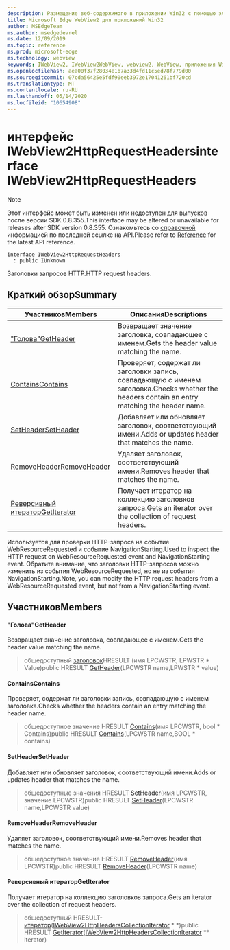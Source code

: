 ```yaml
---
description: Размещение веб-содержимого в приложении Win32 с помощью элемента управления Microsoft Edge WebView2
title: Microsoft Edge WebView2 для приложений Win32
author: MSEdgeTeam
ms.author: msedgedevrel
ms.date: 12/09/2019
ms.topic: reference
ms.prod: microsoft-edge
ms.technology: webview
keywords: IWebView2, IWebView2WebView, webview2, WebView, приложения Win32, Win32, EDGE
ms.openlocfilehash: aea00f37f28034e1b7a33d4fd11c5ed78f779d00
ms.sourcegitcommit: 07cda56425e5fdf90eeb3972e17041261bf720cd
ms.translationtype: MT
ms.contentlocale: ru-RU
ms.lasthandoff: 05/14/2020
ms.locfileid: "10654908"
---
```

# <span data-ttu-id="19269-104">интерфейс IWebView2HttpRequestHeaders</span><span class="sxs-lookup"><span data-stu-id="19269-104">interface IWebView2HttpRequestHeaders</span></span> 

> [!NOTE]
> <span data-ttu-id="19269-105">Этот интерфейс может быть изменен или недоступен для выпусков после версии SDK 0.8.355.</span><span class="sxs-lookup"><span data-stu-id="19269-105">This interface may be altered or unavailable for releases after SDK version 0.8.355.</span></span> <span data-ttu-id="19269-106">Ознакомьтесь со [справочной](../../../webview2-api-reference.md) информацией по последней ссылке на API.</span><span class="sxs-lookup"><span data-stu-id="19269-106">Please refer to [Reference](../../../webview2-api-reference.md) for the latest API reference.</span></span>

```
interface IWebView2HttpRequestHeaders
  : public IUnknown
```

<span data-ttu-id="19269-107">Заголовки запросов HTTP.</span><span class="sxs-lookup"><span data-stu-id="19269-107">HTTP request headers.</span></span>

## <span data-ttu-id="19269-108">Краткий обзор</span><span class="sxs-lookup"><span data-stu-id="19269-108">Summary</span></span>

 <span data-ttu-id="19269-109">Участников</span><span class="sxs-lookup"><span data-stu-id="19269-109">Members</span></span>                        | <span data-ttu-id="19269-110">Описания</span><span class="sxs-lookup"><span data-stu-id="19269-110">Descriptions</span></span>
--------------------------------|---------------------------------------------
[<span data-ttu-id="19269-111">"Голова"</span><span class="sxs-lookup"><span data-stu-id="19269-111">GetHeader</span></span>](#getheader) | <span data-ttu-id="19269-112">Возвращает значение заголовка, совпадающее с именем.</span><span class="sxs-lookup"><span data-stu-id="19269-112">Gets the header value matching the name.</span></span>
[<span data-ttu-id="19269-113">Contains</span><span class="sxs-lookup"><span data-stu-id="19269-113">Contains</span></span>](#contains) | <span data-ttu-id="19269-114">Проверяет, содержат ли заголовки запись, совпадающую с именем заголовка.</span><span class="sxs-lookup"><span data-stu-id="19269-114">Checks whether the headers contain an entry matching the header name.</span></span>
[<span data-ttu-id="19269-115">SetHeader</span><span class="sxs-lookup"><span data-stu-id="19269-115">SetHeader</span></span>](#setheader) | <span data-ttu-id="19269-116">Добавляет или обновляет заголовок, соответствующий имени.</span><span class="sxs-lookup"><span data-stu-id="19269-116">Adds or updates header that matches the name.</span></span>
[<span data-ttu-id="19269-117">RemoveHeader</span><span class="sxs-lookup"><span data-stu-id="19269-117">RemoveHeader</span></span>](#removeheader) | <span data-ttu-id="19269-118">Удаляет заголовок, соответствующий имени.</span><span class="sxs-lookup"><span data-stu-id="19269-118">Removes header that matches the name.</span></span>
[<span data-ttu-id="19269-119">Реверсивный итератор</span><span class="sxs-lookup"><span data-stu-id="19269-119">GetIterator</span></span>](#getiterator) | <span data-ttu-id="19269-120">Получает итератор на коллекцию заголовков запроса.</span><span class="sxs-lookup"><span data-stu-id="19269-120">Gets an iterator over the collection of request headers.</span></span>

<span data-ttu-id="19269-121">Используется для проверки HTTP-запроса на событие WebResourceRequested и событие NavigationStarting.</span><span class="sxs-lookup"><span data-stu-id="19269-121">Used to inspect the HTTP request on WebResourceRequested event and NavigationStarting event.</span></span> <span data-ttu-id="19269-122">Обратите внимание, что заголовки HTTP-запросов можно изменить из события WebResourceRequested, но не из события NavigationStarting.</span><span class="sxs-lookup"><span data-stu-id="19269-122">Note, you can modify the HTTP request headers from a WebResourceRequested event, but not from a NavigationStarting event.</span></span>

## <span data-ttu-id="19269-123">Участников</span><span class="sxs-lookup"><span data-stu-id="19269-123">Members</span></span>

#### <span data-ttu-id="19269-124">"Голова"</span><span class="sxs-lookup"><span data-stu-id="19269-124">GetHeader</span></span> 

<span data-ttu-id="19269-125">Возвращает значение заголовка, совпадающее с именем.</span><span class="sxs-lookup"><span data-stu-id="19269-125">Gets the header value matching the name.</span></span>

> <span data-ttu-id="19269-126">общедоступный [заголовок](#getheader)HRESULT (имя LPCWSTR, LPWSTR \* Value)</span><span class="sxs-lookup"><span data-stu-id="19269-126">public HRESULT [GetHeader](#getheader)(LPCWSTR name,LPWSTR \* value)</span></span>

#### <span data-ttu-id="19269-127">Contains</span><span class="sxs-lookup"><span data-stu-id="19269-127">Contains</span></span> 

<span data-ttu-id="19269-128">Проверяет, содержат ли заголовки запись, совпадающую с именем заголовка.</span><span class="sxs-lookup"><span data-stu-id="19269-128">Checks whether the headers contain an entry matching the header name.</span></span>

> <span data-ttu-id="19269-129">общедоступное значение HRESULT [Contains](#contains)(имя LPCWSTR, bool \* Contains)</span><span class="sxs-lookup"><span data-stu-id="19269-129">public HRESULT [Contains](#contains)(LPCWSTR name,BOOL \* contains)</span></span>

#### <span data-ttu-id="19269-130">SetHeader</span><span class="sxs-lookup"><span data-stu-id="19269-130">SetHeader</span></span> 

<span data-ttu-id="19269-131">Добавляет или обновляет заголовок, соответствующий имени.</span><span class="sxs-lookup"><span data-stu-id="19269-131">Adds or updates header that matches the name.</span></span>

> <span data-ttu-id="19269-132">общедоступные значения HRESULT [SetHeader](#setheader)(имя LPCWSTR, значение LPCWSTR)</span><span class="sxs-lookup"><span data-stu-id="19269-132">public HRESULT [SetHeader](#setheader)(LPCWSTR name,LPCWSTR value)</span></span>

#### <span data-ttu-id="19269-133">RemoveHeader</span><span class="sxs-lookup"><span data-stu-id="19269-133">RemoveHeader</span></span> 

<span data-ttu-id="19269-134">Удаляет заголовок, соответствующий имени.</span><span class="sxs-lookup"><span data-stu-id="19269-134">Removes header that matches the name.</span></span>

> <span data-ttu-id="19269-135">общедоступное значение HRESULT [RemoveHeader](#removeheader)(имя LPCWSTR)</span><span class="sxs-lookup"><span data-stu-id="19269-135">public HRESULT [RemoveHeader](#removeheader)(LPCWSTR name)</span></span>

#### <span data-ttu-id="19269-136">Реверсивный итератор</span><span class="sxs-lookup"><span data-stu-id="19269-136">GetIterator</span></span> 

<span data-ttu-id="19269-137">Получает итератор на коллекцию заголовков запроса.</span><span class="sxs-lookup"><span data-stu-id="19269-137">Gets an iterator over the collection of request headers.</span></span>

> <span data-ttu-id="19269-138">общедоступный HRESULT- [итератор](#getiterator)([IWebView2HttpHeadersCollectionIterator](IWebView2HttpHeadersCollectionIterator.md) \* \*)</span><span class="sxs-lookup"><span data-stu-id="19269-138">public HRESULT [GetIterator](#getiterator)([IWebView2HttpHeadersCollectionIterator](IWebView2HttpHeadersCollectionIterator.md) \*\* iterator)</span></span>

